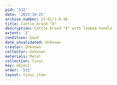 ```yaml
---
pid: '532'
date: '2023-10-25'
archive_number: 23-01/1-8-46
title: Cattle brand "0"
description: Cattle brand "0" with looped handle
extent: '1'
condition: Good
date_unvalidated: Unknown
creator: Unknown
collector: Unknown
materials: Metal
collection: tinui
key: object
order: '531'
layout: tinui_item
---
```

